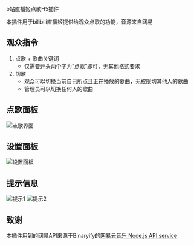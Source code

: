 b站直播姬点歌H5插件

本插件用于bilibili直播姬提供给观众点歌的功能，音源来自网易

## 观众指令
1. 点歌 + 歌曲关键词 
   - 仅需要开头两个字为“点歌”即可，无其他格式要求
2. 切歌 
    - 观众可以切换当前自己所点且正在播放的歌曲，无权限切其他人的歌曲
    - 管理员可以切换任何人的歌曲

## 点歌面板
![点歌界面](http://plugin.changsheng.space/images/%E7%82%B9%E6%AD%8C%E7%95%8C%E9%9D%A2.png)

## 设置面板
![设置面板](http://plugin.changsheng.space/images/%E8%AE%BE%E7%BD%AE%E7%95%8C%E9%9D%A2.png)


## 提示信息
![提示1](http://plugin.changsheng.space/images/%E6%8F%90%E7%A4%BA1.png)
![提示2](http://plugin.changsheng.space/images/%E6%8F%90%E7%A4%BA2.png)




## 致谢
本插件用到的网易API来源于Binaryify的[网易云音乐 Node.js API service](https://github.com/Binaryify/NeteaseCloudMusicApi)